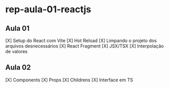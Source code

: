# rep-aula-01-reactjs

## Aula 01
[X] Setup do React com Vite
[X] Hot Reload
[X] Limpando o projeto dos arquivos desnecessários
[X] React Fragment
[X] JSX/TSX
[X] Interpolação de valores

## Aula 02
[X] Components
[X] Props
[X] Childrens
[X] Interface em TS